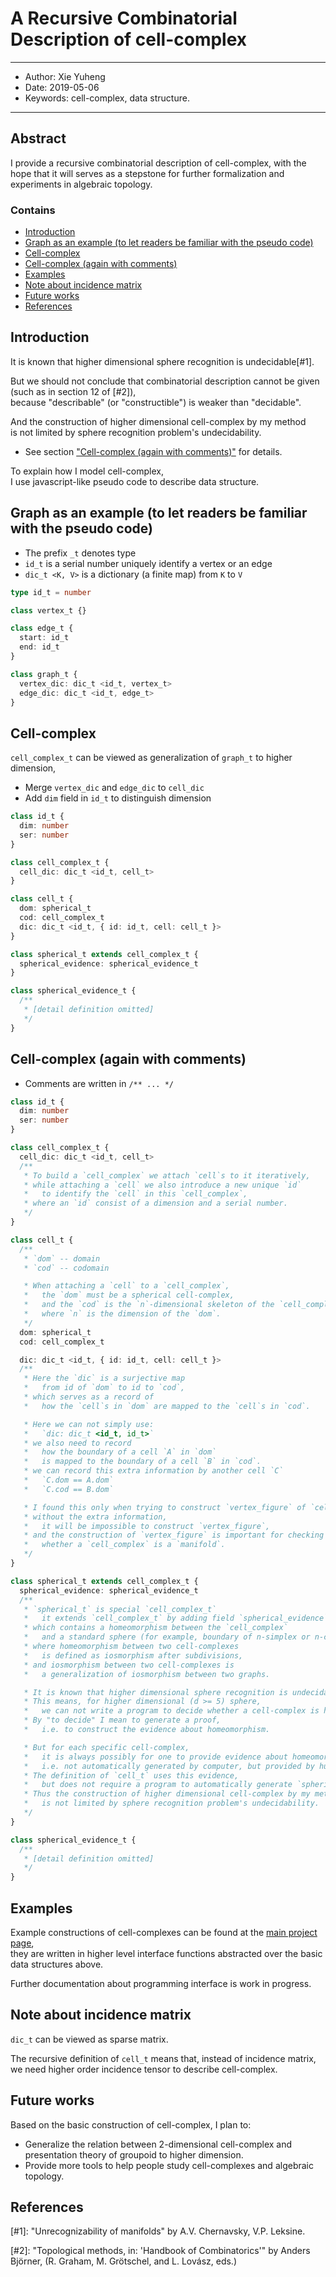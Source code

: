 # A Recursive Combinatorial Description of cell-complex

------
- Author: Xie Yuheng
- Date: 2019-05-06
- Keywords: cell-complex, data structure.
------

## Abstract

I provide a recursive combinatorial description of cell-complex, with the hope that it will serves as a stepstone for further formalization and experiments in algebraic topology.

### Contains

- [Introduction](#introduction)
- [Graph as an example (to let readers be familiar with the pseudo code)](#graph-as-an-example-to-let-readers-be-familiar-with-the-pseudo-code)
- [Cell-complex](#cell-complex)
- [Cell-complex (again with comments)](#cell-complex-again-with-comments)
- [Examples](#examples)
- [Note about incidence matrix](#note-about-incidence-matrix)
- [Future works](#future-works)
- [References](#references)

## Introduction

It is known that higher dimensional sphere recognition is undecidable[#1].

But we should not conclude that combinatorial description cannot be given (such as in section 12 of [#2]),  
because "describable" (or "constructible") is weaker than "decidable".

And the construction of higher dimensional cell-complex by my method  
is not limited by sphere recognition problem's undecidability.
- See section ["Cell-complex (again with comments)"](#cell-complex-again-with-comments) for details.

To explain how I model cell-complex,  
I use javascript-like pseudo code to describe data structure.

## Graph as an example (to let readers be familiar with the pseudo code)

- The prefix `_t` denotes type
- `id_t` is a serial number uniquely identify a vertex or an edge
- `dic_t <K, V>` is a dictionary (a finite map) from `K` to `V`

``` typescript
type id_t = number

class vertex_t {}

class edge_t {
  start: id_t
  end: id_t
}

class graph_t {
  vertex_dic: dic_t <id_t, vertex_t>
  edge_dic: dic_t <id_t, edge_t>
}
```

## Cell-complex

`cell_complex_t` can be viewed as generalization of `graph_t` to higher dimension,
- Merge `vertex_dic` and `edge_dic` to `cell_dic`
- Add `dim` field in `id_t` to distinguish dimension

``` typescript
class id_t {
  dim: number
  ser: number
}

class cell_complex_t {
  cell_dic: dic_t <id_t, cell_t>
}

class cell_t {
  dom: spherical_t
  cod: cell_complex_t
  dic: dic_t <id_t, { id: id_t, cell: cell_t }>
}

class spherical_t extends cell_complex_t {
  spherical_evidence: spherical_evidence_t
}

class spherical_evidence_t {
  /**
   * [detail definition omitted]
   */
}
```

## Cell-complex (again with comments)

- Comments are written in `/** ... */`

``` typescript
class id_t {
  dim: number
  ser: number
}

class cell_complex_t {
  cell_dic: dic_t <id_t, cell_t>
  /**
   * To build a `cell_complex` we attach `cell`s to it iteratively,
   * while attaching a `cell` we also introduce a new unique `id`
   *   to identify the `cell` in this `cell_complex`,
   * where an `id` consist of a dimension and a serial number.
   */
}

class cell_t {
  /**
   * `dom` -- domain
   * `cod` -- codomain

   * When attaching a `cell` to a `cell_complex`,
   *   the `dom` must be a spherical cell-complex,
   *   and the `cod` is the `n`-dimensional skeleton of the `cell_complex`.
   *   where `n` is the dimension of the `dom`.
   */
  dom: spherical_t
  cod: cell_complex_t

  dic: dic_t <id_t, { id: id_t, cell: cell_t }>
  /**
   * Here the `dic` is a surjective map
   *   from id of `dom` to id to `cod`,
   * which serves as a record of
   *   how the `cell`s in `dom` are mapped to the `cell`s in `cod`.

   * Here we can not simply use:
   *   `dic: dic_t <id_t, id_t>`
   * we also need to record
   *   how the boundary of a cell `A` in `dom`
   *   is mapped to the boundary of a cell `B` in `cod`.
   * we can record this extra information by another cell `C`
   *   `C.dom == A.dom`
   *   `C.cod == B.dom`

   * I found this only when trying to construct `vertex_figure` of `cell_complex`,
   * without the extra information,
   *   it will be impossible to construct `vertex_figure`,
   * and the construction of `vertex_figure` is important for checking
   *   whether a `cell_complex` is a `manifold`.
   */
}

class spherical_t extends cell_complex_t {
  spherical_evidence: spherical_evidence_t
  /**
   * `spherical_t` is special `cell_complex_t`
   *   it extends `cell_complex_t` by adding field `spherical_evidence`,
   * which contains a homeomorphism between the `cell_complex`
   *   and a standard sphere (for example, boundary of n-simplex or n-cube),
   * where homeomorphism between two cell-complexes
   *   is defined as iosmorphism after subdivisions,
   * and iosmorphism between two cell-complexes is
   *   a generalization of iosmorphism between two graphs.

   * It is known that higher dimensional sphere recognition is undecidable.
   * This means, for higher dimensional (d >= 5) sphere,
   *   we can not write a program to decide whether a cell-complex is homeomorphic to sphere.
   * By "to decide" I mean to generate a proof,
   *   i.e. to construct the evidence about homeomorphism.

   * But for each specific cell-complex,
   *   it is always possibly for one to provide evidence about homeomorphism,
   *   i.e. not automatically generated by computer, but provided by human.
   * The definition of `cell_t` uses this evidence,
   *   but does not require a program to automatically generate `spherical_evidence` for all cell-complexes.
   * Thus the construction of higher dimensional cell-complex by my method
   *   is not limited by sphere recognition problem's undecidability.
   */
}

class spherical_evidence_t {
  /**
   * [detail definition omitted]
   */
}
```

## Examples

Example constructions of cell-complexes can be found at the [main project page](https://github.com/xieyuheng/cicada#hl-homology),  
they are written in higher level interface functions abstracted over the basic data structures above.

Further documentation about programming interface is work in progress.

## Note about incidence matrix

`dic_t` can be viewed as sparse matrix.

The recursive definition of `cell_t` means that, instead of incidence matrix,  
we need higher order incidence tensor to describe cell-complex.

## Future works

Based on the basic construction of cell-complex, I plan to:
- Generalize the relation between 2-dimensional cell-complex and presentation theory of groupoid to higher dimension.
- Provide more tools to help people study cell-complexes and algebraic topology.

## References

[#1]: "Unrecognizability of manifolds"
  by A.V. Chernavsky, V.P. Leksine.

[#2]: "Topological methods, in: 'Handbook of Combinatorics'"
  by Anders Björner,
  (R. Graham, M. Grötschel, and L. Lovász, eds.)
